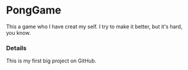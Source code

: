 # PongGame
This a game who I have creat my self. I try to make it better, but it's hard, you know.

### Details

This is my first big project on GitHub.
